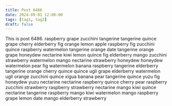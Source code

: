```yaml
---
title: Post 6486
date: 2024-09-01 12:00:00
tags: [tag1, tag2]
draft: false
---
```

This is post 6486.
raspberry
grape
zucchini
tangerine
tangerine
quince
grape
cherry
elderberry
fig
orange
lemon
apple
raspberry
fig
zucchini
quince
raspberry
watermelon
tangerine
orange
date
tangerine
orange
grape
honeydew
nectarine
kiwi
lemon
quince
fig
elderberry
mango
zucchini
strawberry
watermelon
mango
nectarine
strawberry
honeydew
honeydew
watermelon
pear
fig
watermelon
banana
raspberry
tangerine
elderberry
tangerine
orange
cherry
quince
quince
ugli
grape
elderberry
watermelon
ugli
orange
zucchini
quince
xigua
banana
pear
tangerine
quince
yuzu
fig
honeydew
yuzu
nectarine
nectarine
raspberry
quince
cherry
pear
raspberry
zucchini
strawberry
raspberry
strawberry
nectarine
mango
kiwi
quince
nectarine
tangerine
raspberry
mango
kiwi
watermelon
mango
raspberry
grape
lemon
date
mango
elderberry
strawberry
